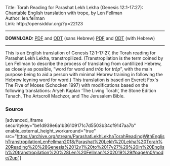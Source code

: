 <html>
<head></head>
<body>
Title: Torah Reading for Parashat Lekh Lekha (Genesis 12:1-17:27): Chantable English translation with trope, by Len Fellman<br />
Author: len.fellman<br />
Link: http://opensiddur.org/?p=22123
<p />
<hr />

<style type="text/css" media="all">.printfriendly {display: none!important;}</style>

<strong>DOWNLOAD:</strong> 
<a href="https://archive.org/download/ParashatLekhLekhaTorahReadingWithEnglishTranstropilationLenFellman2018/Parashat%20Lekh%20Lekha%20Torah%20Reading%20%28Genesis%2012v1%20to%2017v27%29%20in%20English%20transtropilation%20%28Len%20Fellman%202019%29%20-%20english%20only.pdf">PDF</a> and <a href="https://archive.org/download/ParashatLekhLekhaTorahReadingWithEnglishTranstropilationLenFellman2018/Parashat%20Lekh%20Lekha%20Torah%20Reading%20%28Genesis%2012v1%20to%2017v27%29%20in%20English%20transtropilation%20%28Len%20Fellman%202019%29%20-%20english%20only.odt">ODT</a> (sans Hebrew) 
<a href="https://archive.org/download/ParashatLekhLekhaTorahReadingWithEnglishTranstropilationLenFellman2018/Parashat%20Lekh%20Lekha%20Torah%20Reading%20%28Genesis%2012v1%20to%2017v27%29%20in%20English%20transtropilation%20%28Len%20Fellman%202019%29.pdf">PDF</a> and <a href="https://archive.org/download/ParashatLekhLekhaTorahReadingWithEnglishTranstropilationLenFellman2018/Parashat%20Lekh%20Lekha%20Torah%20Reading%20%28Genesis%2012v1%20to%2017v27%29%20in%20English%20transtropilation%20%28Len%20Fellman%202019%29.odt">ODT</a> (with Hebrew)


<hr />

This is an English translation of Genesis 12:1-17:27, the Torah reading for Parashat Lekh Lekha, transtropilized. (Transtropilation is the term coined by Len Fellman to describe the process of translating from cantillized Hebrew, as closely as possible, “word for word and <em>trōp</em> for <em>trōp</em>”, with the main purpose being to aid a person with minimal Hebrew training in following the Hebrew leyning word for word.) This translation is based on Everett Fox's The Five of Moses (Schocken 1997) with modifications based on the following translations: Aryeh Kaplan ‘The Living Torah’, the Stone Edition Tanach, The Artscroll Machzor, and The Jerusalem Bible.


<h3>Source</h3>

[advanced_iframe securitykey="be1d939e6a1b36109171c7d5503b34cf9147aa7b" enable_external_height_workaround="true" src="https://archive.org/stream/ParashatLekhLekhaTorahReadingWithEnglishTranstropilationLenFellman2018/Parashat%20Lekh%20Lekha%20Torah%20Reading%20%28Genesis%2012v1%20to%2017v27%29%20in%20English%20transtropilation%20%28Len%20Fellman%202019%29#page/n0/mode/2up"]

</body>
</html>